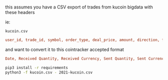 ###

this assumes you have a CSV export of trades from kucoin bigdata with these headers

ie:

```
kucoin.csv
```

```ini
user_id, trade_id, symbol, order_type, deal_price, amount, direction, funds, fee_currency, fee,	created_at,	created_date
```


and want to convert it to this cointracker accepted format

```ini
Date, Received Quantity, Received Currency, Sent Quantity, Sent Currency, Fee Amount, Fee Currency
```	


```bash
pip3 install -r requirements
python3 -f kucoin.csv - 2021-kucoin.csv
```


